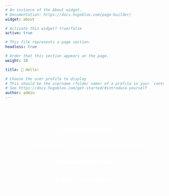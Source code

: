 ```yaml
---
# An instance of the About widget.
# Documentation: https://docs.hugoblox.com/page-builder/
widget: about

# Activate this widget? true/false
active: true

# This file represents a page section.
headless: true

# Order that this section appears on the page.
weight: 10

title: 👋 Hello!

# Choose the user profile to display
# This should be the username (folder name) of a profile in your `content/authors/` folder.
# See https://docs.hugoblox.com/get-started/#introduce-yourself
author: admin
---
```


<!-- SEO Meta Tags -->
<meta name="description" content="Introduction of Hwang Kyung-jae, a student at Jeonbuk National University's Department of Industrial Information Systems Engineering. A student growing as an information security and web hacking expert.">
<meta name="keywords" content="Hwang Kyung-jae, JBNU, introduction, information security, web hacking, student, portfolio">

<style>
.wg-about .portrait-title h2,
.wg-about .portrait-title h3 {
  text-align: center !important;
}

.wg-about .portrait-title h2 {
  font-size: 1.4rem !important;
  color: #2c3e50 !important;
  margin-bottom: 0.5rem !important;
  font-weight: 600 !important;
}

.wg-about .portrait-title h3 {
  font-size: 1.1rem !important;
  color: #7f8c8d !important;
  font-weight: 400 !important;
  margin-bottom: 1rem !important;
}

.wg-about .network-icon {
  text-align: center !important;
  margin-top: 1rem !important;
}

.wg-about .network-icon .big-icon {
  margin: 0.4rem !important;
  transition: transform 0.3s ease !important;
}

.wg-about .network-icon .big-icon:hover {
  transform: scale(1.1) !important;
}

/* Profile card styling */
.wg-about {
  background: linear-gradient(135deg, #667eea 0%, #764ba2 100%) !important;
  border-radius: 20px !important;
  padding: 2rem !important;
  margin-bottom: 2rem !important;
  box-shadow: 0 10px 30px rgba(0, 0, 0, 0.1) !important;
}

.wg-about .portrait-title h2 {
  color: white !important;
  text-shadow: 0 2px 4px rgba(0, 0, 0, 0.3) !important;
}

.wg-about .portrait-title h3 {
  color: rgba(255, 255, 255, 0.9) !important;
  text-shadow: 0 1px 2px rgba(0, 0, 0, 0.3) !important;
}

/* Dark mode styles */
.dark .wg-about {
  background: linear-gradient(135deg, #2c3e50 0%, #34495e 100%) !important;
}

.dark .wg-about .portrait-title h2 {
  color: #ecf0f1 !important;
}

.dark .wg-about .portrait-title h3 {
  color: rgba(236, 240, 241, 0.8) !important;
}
</style>

<div style="text-align: center; margin-top: 2rem; padding: 1.5rem; background: rgba(255, 255, 255, 0.1); border-radius: 15px; backdrop-filter: blur(10px);">
  <h4 style="color: white; margin-bottom: 1rem; font-size: 1.2rem;">🚀 Current Activities</h4>
  <div style="display: flex; justify-content: center; flex-wrap: wrap; gap: 1rem;">
    <span style="background: rgba(255, 255, 255, 0.2); padding: 0.5rem 1rem; border-radius: 20px; color: white; font-size: 0.9rem;">🎓 Studying at JBNU</span>
    <span style="background: rgba(255, 255, 255, 0.2); padding: 0.5rem 1rem; border-radius: 20px; color: white; font-size: 0.9rem;">🛡️ Learning Information Security</span>
    <span style="background: rgba(255, 255, 255, 0.2); padding: 0.5rem 1rem; border-radius: 20px; color: white; font-size: 0.9rem;">💻 Researching Web Hacking</span>
    <span style="background: rgba(255, 255, 255, 0.2); padding: 0.5rem 1rem; border-radius: 20px; color: white; font-size: 0.9rem;">👥 Student Council Activities</span>
  </div>
</div>
